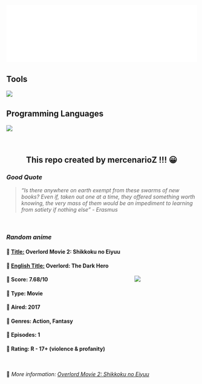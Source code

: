 
<img src="svg/nai.svg" />

<p>
  <h2>Tools</h2>
  <a href="https://skillicons.dev">
    <img src="https://skillicons.dev/icons?i=git,bash,vim,ubuntu,tensorflow,pytorch,docker,raspberrypi" />
  </a>

  <br />

  <h2>Programming Languages</h2>

  <a href="https://skillicons.dev">
    <img src="https://skillicons.dev/icons?i=python,c,cpp" />
  </a>
</p>

<br />

<h2 align="center">This repo created by mercenarioZ !!! 😀</h2>
<h3><i>Good Quote</i></h3>

<blockquote>
<i>
“Is there anywhere on earth exempt from these swarms of new books? Even if, taken out one at a time, they offered something worth knowing, the very mass of them would be an impediment to learning from satiety if nothing else” - Erasmus
</i>
</blockquote>

<br />

<h3><i>Random anime</i></h3>

<h4>
  <strong>🥭 <u>Title:</u></strong> Overlord Movie 2: Shikkoku no Eiyuu
</h4>

<h4>🌿 <u>English Title:</u> Overlord: The Dark Hero</h4>

<img align="right" width="165" src=https://cdn.myanimelist.net/images/anime/5/87758.jpg />

<h4>🌱 Score: 7.68/10</h4>

<h4>🌲 Type: Movie</h4>

<h4>🌴 Aired: 2017</h4>

<h4>🌵 Genres: Action, Fantasy</h4>

<h4>🥑 Episodes: 1</h4>

<h4>🍏 Rating: R - 17+ (violence & profanity)</h4>

<br />

🍂 *More information: [Overlord Movie 2: Shikkoku no Eiyuu](https://myanimelist.net/anime/34428/Overlord_Movie_2__Shikkoku_no_Eiyuu)*
    